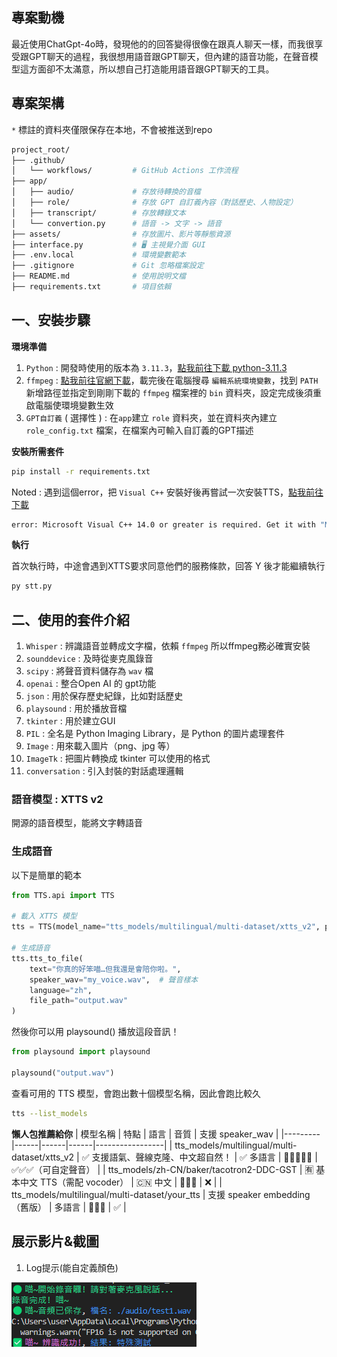 ## **專案動機** 
最近使用ChatGpt-4o時，發現他的的回答變得很像在跟真人聊天一樣，而我很享受跟GPT聊天的過程，我很想用語音跟GPT聊天，但內建的語音功能，在聲音模型這方面卻不太滿意，所以想自己打造能用語音跟GPT聊天的工具。

## 專案架構

`*` 標註的資料夾僅限保存在本地，不會被推送到repo
```bash
project_root/
├── .github/
│   └── workflows/         # GitHub Actions 工作流程
├── app/
│   ├── audio/             # 存放待轉換的音檔
│   ├── role/              # 存放 GPT 自訂義內容（對話歷史、人物設定）
│   ├── transcript/        # 存放轉錄文本
│   └── convertion.py      # 語音 -> 文字 -> 語音
├── assets/                # 存放圖片、影片等靜態資源
├── interface.py           # 🖥️ 主視覺介面 GUI
├── .env.local             # 環境變數範本
├── .gitignore             # Git 忽略檔案設定
├── README.md              # 使用說明文檔
├── requirements.txt       # 項目依賴
```

## 一、安裝步驟

**環境準備**

1. `Python` : 開發時使用的版本為 `3.11.3`，[點我前往下載 python-3.11.3](<https://www.python.org/downloads/release/python-3113/>)
2. `ffmpeg` : [點我前往官網下載](<https://ffmpeg.org/download.html>)，載完後在電腦搜尋 `編輯系統環境變數`，找到 `PATH` 新增路徑並指定到剛剛下載的 `ffmpeg` 檔案裡的 `bin` 資料夾，設定完成後須重啟電腦使環境變數生效
3. `GPT自訂義` ( 選擇性 ) : 在`app`建立 `role` 資料夾，並在資料夾內建立 `role_config.txt` 檔案，在檔案內可輸入自訂義的GPT描述

**安裝所需套件**

```bash
pip install -r requirements.txt
```

Noted : 遇到這個error，把 `Visual C++` 安裝好後再嘗試一次安裝TTS，[點我前往下載](<https://visualstudio.microsoft.com/zh-hant/visual-cpp-build-tools/>)
```bash
error: Microsoft Visual C++ 14.0 or greater is required. Get it with "Microsoft C++ Build Tools": https://visualstudio.microsoft.com/visual-cpp-build-tools/
```

**執行**

首次執行時，中途會遇到XTTS要求同意他們的服務條款，回答 Y 後才能繼續執行
```bash
py stt.py
```

## 二、使用的套件介紹

1. `Whisper` : 辨識語音並轉成文字檔，依賴 `ffmpeg` 所以ffmpeg務必確實安裝
2. `sounddevice` : 及時從麥克風錄音
3. `scipy` : 將聲音資料儲存為 `wav` 檔
4. `openai` : 整合Open AI 的 gpt功能
5. `json` : 用於保存歷史紀錄，比如對話歷史
6. `playsound` : 用於播放音檔
7. `tkinter` : 用於建立GUI
8. `PIL` : 全名是 Python Imaging Library，是 Python 的圖片處理套件
9. `Image` : 用來載入圖片（png、jpg 等）
10. `ImageTk` : 把圖片轉換成 tkinter 可以使用的格式
11. `conversation` : 引入封裝的對話處理邏輯

### 語音模型 : XTTS v2

開源的語音模型，能將文字轉語音

### 生成語音

以下是簡單的範本
```python
from TTS.api import TTS

# 載入 XTTS 模型
tts = TTS(model_name="tts_models/multilingual/multi-dataset/xtts_v2", progress_bar=False, gpu=False)

# 生成語音
tts.tts_to_file(
    text="你真的好笨喵…但我還是會陪你啦。",
    speaker_wav="my_voice.wav",  # 聲音樣本
    language="zh",
    file_path="output.wav"
)
```

然後你可以用 playsound() 播放這段音訊！
```python
from playsound import playsound

playsound("output.wav")
```

查看可用的 TTS 模型，會跑出數十個模型名稱，因此會跑比較久
```bash
tts --list_models
```
**懶人包推薦給你**
| 模型名稱 | 特點 | 語言 | 音質 | 支援 speaker_wav |
|---------|------|------|------|-----------------|
| tts_models/multilingual/multi-dataset/xtts_v2 | ✅ 支援語氣、聲線克隆、中文超自然！ | ✅ 多語言 | 🌟🌟🌟🌟🌟 | ✅✅✅（可自定聲音） |
| tts_models/zh-CN/baker/tacotron2-DDC-GST | 🈶 基本中文 TTS（需配 vocoder） | 🇨🇳 中文 | 🌟🌟🌟 | ❌ |
| tts_models/multilingual/multi-dataset/your_tts | 支援 speaker embedding（舊版） | 多語言 | 🌟🌟🌟 | ✅ |

## 展示影片&截圖

1. Log提示(能自定義顏色)

![Log展示](./assets/log.png)
